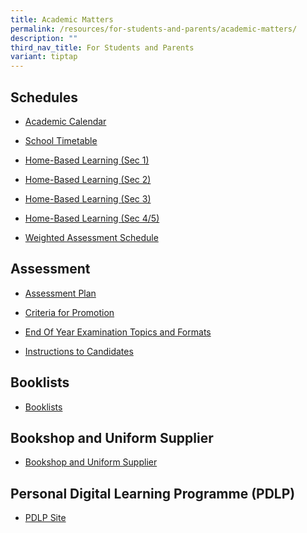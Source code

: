 ```yaml
---
title: Academic Matters
permalink: /resources/for-students-and-parents/academic-matters/
description: ""
third_nav_title: For Students and Parents
variant: tiptap
---
```

<h2>Schedules</h2><ul data-tight="true" class="tight"><li><p><a href="https://calendar.google.com/calendar/u/0/embed?src=c_k7p87vuspth3eedj4n2mair55g@group.calendar.google.com&amp;ctz=Asia/Singapore" rel="noopener noreferrer nofollow" target="_blank">Academic Calendar</a></p></li><li><p><a href="/resources/students/timetables/school-timetable/" rel="noopener noreferrer nofollow" target="_blank">School Timetable</a></p></li><li><p><a href="https://docs.google.com/spreadsheets/d/1EV4uKc7p_JTpe6sRq2YgayKCDTgHYAzGd8HvfG3hgHU/edit?usp=sharing" rel="noopener noreferrer nofollow" target="_blank">Home-Based Learning (Sec 1)</a></p></li><li><p><a href="https://docs.google.com/spreadsheets/d/1rlrCse0b7CxAgUlbs1Qe-sE-_yuPLuJxxhGUSicRxNo/edit?usp=sharing" rel="noopener noreferrer nofollow" target="_blank">Home-Based Learning (Sec 2)</a></p></li><li><p><a href="https://docs.google.com/spreadsheets/d/1g733d8MH5ZlZH4rVJY51akmbLCCSdfT_pcO7iPw_3kg/edit?usp=sharing" rel="noopener noreferrer nofollow" target="_blank">Home-Based Learning (Sec 3)</a></p></li><li><p><a href="https://docs.google.com/spreadsheets/d/1yE7XhrxzJL-LIQNEGPWFbuiGienuiEP5sKfiWHlGcQY/edit?usp=sharing" rel="noopener noreferrer nofollow" target="_blank">Home-Based Learning (Sec 4/5)</a></p></li><li><p><a href="https://docs.google.com/spreadsheets/d/1zCTEhBie9RnReL50NgGRnai1IBsTmHFR_FpSUDCeTk8/edit?usp=sharing" rel="noopener noreferrer nofollow" target="_blank">Weighted Assessment Schedule</a></p></li></ul><h2>Assessment</h2><ul data-tight="true" class="tight"><li><p><a href="/resources/students/assessment/assessment-plan/" rel="noopener noreferrer nofollow" target="_blank">Assessment Plan</a></p></li><li><p><a href="/resources/students/assessment/criteria-for-promotion/" rel="noopener noreferrer nofollow" target="_blank">Criteria for Promotion</a></p></li><li><p><a href="/resources/students/assessment/end-of-year-examination-topics-and-formats/" rel="noopener noreferrer nofollow" target="_blank">End Of Year Examination Topics and Formats</a></p></li><li><p><a href="/resources/students/assessment/instructions-to-candidates/" rel="noopener noreferrer nofollow" target="_blank">Instructions to Candidates</a></p></li></ul><h2>Booklists</h2><ul data-tight="true" class="tight"><li><p><a href="/resources/students/school-resources/booklists/" rel="noopener noreferrer nofollow" target="_blank">Booklists</a></p></li></ul><h2>Bookshop and Uniform Supplier</h2><ul data-tight="true" class="tight"><li><p><a href="/resources/students/school-resources/bookshop-and-uniform-suppliers/" rel="noopener noreferrer nofollow" target="_blank">Bookshop and Uniform Supplier</a></p></li></ul><h2>Personal Digital Learning Programme (PDLP)</h2><ul data-tight="true" class="tight"><li><p><a href="https://sites.google.com/xinminss.edu.sg/ndlpxmss/ndlpxinmin" rel="noopener noreferrer nofollow" target="_blank">PDLP Site</a></p></li></ul><p></p>